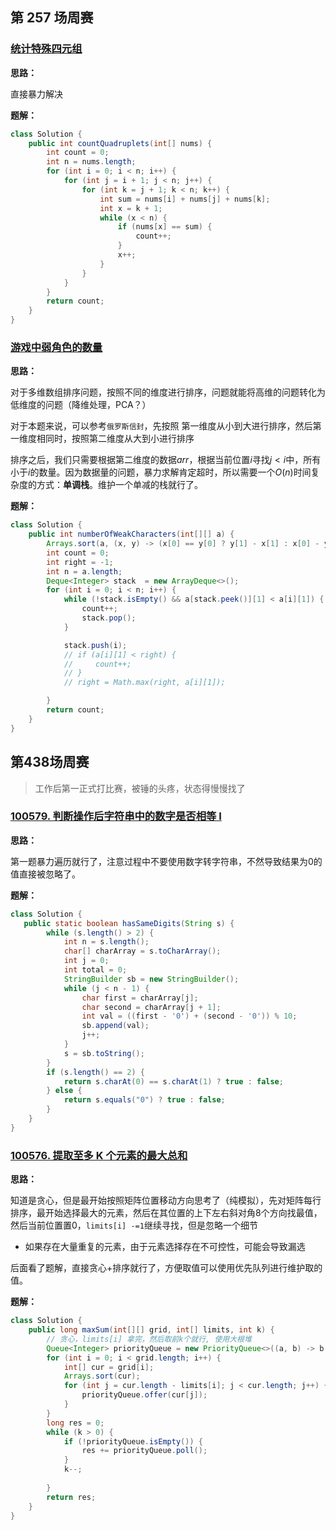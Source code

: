 ## 第 257 场周赛

### [统计特殊四元组](https://leetcode-cn.com/problems/count-special-quadruplets/)

**思路：**

直接暴力解决

**题解：**

```java
class Solution {
    public int countQuadruplets(int[] nums) {
        int count = 0;
        int n = nums.length;
        for (int i = 0; i < n; i++) {
            for (int j = i + 1; j < n; j++) {
                for (int k = j + 1; k < n; k++) {
                    int sum = nums[i] + nums[j] + nums[k];
                    int x = k + 1;
                    while (x < n) {
                        if (nums[x] == sum) {
                            count++;
                        }
                        x++;
                    }
                }
            }
        }
        return count;
    }
}
```

### [游戏中弱角色的数量](https://leetcode-cn.com/problems/the-number-of-weak-characters-in-the-game/)

**思路：**

对于多维数组排序问题，按照不同的维度进行排序，问题就能将高维的问题转化为低维度的问题（降维处理，PCA？）

对于本题来说，可以参考`俄罗斯信封`，先按照 第一维度从小到大进行排序，然后第一维度相同时，按照第二维度从大到小进行排序

排序之后，我们只需要根据第二维度的数据$arr$，根据当前位置$i$寻找$j < i$中，所有小于$i$的数量。因为数据量的问题，暴力求解肯定超时，所以需要一个$O(n)$时间复杂度的方式：**单调栈**。维护一个单减的栈就行了。

**题解：**

```java
class Solution {
    public int numberOfWeakCharacters(int[][] a) {
        Arrays.sort(a, (x, y) -> (x[0] == y[0] ? y[1] - x[1] : x[0] - y[0]));
        int count = 0;
        int right = -1;
        int n = a.length;
        Deque<Integer> stack  = new ArrayDeque<>();
        for (int i = 0; i < n; i++) {
            while (!stack.isEmpty() && a[stack.peek()][1] < a[i][1]) {
                count++;
                stack.pop();
            }

            stack.push(i);
            // if (a[i][1] < right) {
            //     count++;
            // }
            // right = Math.max(right, a[i][1]);

        }
        return count;
    }
}
```



## 第438场周赛

> 工作后第一正式打比赛，被锤的头疼，状态得慢慢找了

### [100579. 判断操作后字符串中的数字是否相等 I](https://leetcode.cn/problems/check-if-digits-are-equal-in-string-after-operations-i/)

**思路：**

第一题暴力遍历就行了，注意过程中不要使用数字转字符串，不然导致结果为0的值直接被忽略了。

**题解：**

```java
class Solution {
   public static boolean hasSameDigits(String s) {
        while (s.length() > 2) {
            int n = s.length();
            char[] charArray = s.toCharArray();
            int j = 0;
            int total = 0;
            StringBuilder sb = new StringBuilder();
            while (j < n - 1) {
                char first = charArray[j];
                char second = charArray[j + 1];
                int val = ((first - '0') + (second - '0')) % 10;
                sb.append(val);
                j++;
            }
            s = sb.toString();
        }
        if (s.length() == 2) {
            return s.charAt(0) == s.charAt(1) ? true : false;
        } else {
            return s.equals("0") ? true : false;
        }
    }
}
```





### [100576. 提取至多 K 个元素的最大总和](https://leetcode.cn/problems/maximum-sum-with-at-most-k-elements/)

**思路：**

知道是贪心，但是最开始按照矩阵位置移动方向思考了（纯模拟），先对矩阵每行排序，最开始选择最大的元素，然后在其位置的上下左右斜对角8个方向找最值，然后当前位置置0，`limits[i] -=1`继续寻找，但是忽略一个细节

- 如果存在大量重复的元素，由于元素选择存在不可控性，可能会导致漏选

后面看了题解，直接贪心+排序就行了，方便取值可以使用优先队列进行维护取的值。

**题解：**

```java
class Solution {
    public long maxSum(int[][] grid, int[] limits, int k) {
        // 贪心，limits[i] 拿完，然后取前k个就行, 使用大根堆
        Queue<Integer> priorityQueue = new PriorityQueue<>((a, b) -> b - a);
        for (int i = 0; i < grid.length; i++) {
            int[] cur = grid[i];
            Arrays.sort(cur);
            for (int j = cur.length - limits[i]; j < cur.length; j++) {
                priorityQueue.offer(cur[j]);
            }
        }
        long res = 0;
        while (k > 0) {
            if (!priorityQueue.isEmpty()) {
                res += priorityQueue.poll();
            }
            k--;
            
        }
        return res;
    }
}
```

